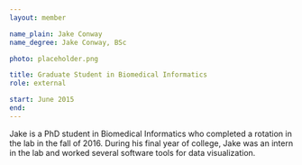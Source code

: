 ```yaml
---
layout: member

name_plain: Jake Conway
name_degree: Jake Conway, BSc

photo: placeholder.png

title: Graduate Student in Biomedical Informatics
role: external

start: June 2015
end: 
---
```

Jake is a PhD student in Biomedical Informatics who completed a rotation in the lab in the fall of 2016. During his final year of college, Jake was an intern in the lab and worked several software tools for data visualization.